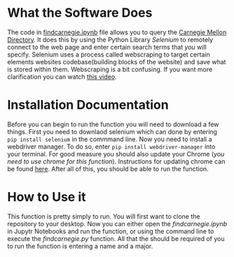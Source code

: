 # What the Software Does

The code in [findcarnegie.ipynb](https://github.com/nmcdowell00/lab6/blob/main/findcarnegie.ipynb) file allows you to query the [Carnegie Mellon Directory](https://directory.andrew.cmu.edu/). It does this by using the Python Library *Selenium* to remotely connect to the web page and enter certain search terms that *you* will specify. Selenium uses a process called webscraping to target certain elements websites codebase(building blocks of the website) and save what is stored within them. Webscraping is a bit confusing. If you want more clarification you can watch [this video](https://www.youtube.com/watch?v=Ct8Gxo8StBU&ab_channel=ParseHub).
  
# Installation Documentation 

Before you can begin to run the function you will need to download a few things. First you need to downlaod selenium which can done by entering
```pip install selenium``` in the commmand line. Now you need to install a webdriver manager. To do so, enter ```pip install webdriver-manager``` into your terminal. For good measure you should also update your Chrome (*you need to use chrome for this function*). Instructions for updating chrome can be found [here](https://support.google.com/chrome/answer/95414?hl=en&co=GENIE.Platform%3DDesktop). After all of this, you should be able to run the function. 
  
# How to Use it

This function is pretty simply to run. You will first want to clone the repository to your desktop. Now you can either open the *findcarnegie.ipynb* in Jupytr Notebooks and run the function, or using the command line to execute the *findcarnegie.py* function. All that the should be required of you to run the function is entering a name and a major. 



